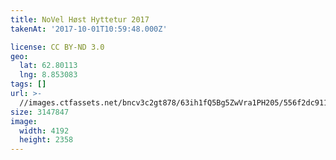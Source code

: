 ```yaml
---
title: NoVel Høst Hyttetur 2017
takenAt: '2017-10-01T10:59:48.000Z'

license: CC BY-ND 3.0
geo:
  lat: 62.80113
  lng: 8.853083
tags: []
url: >-
  //images.ctfassets.net/bncv3c2gt878/63ih1fQ5Bg5ZwVra1PH205/556f2dc9113f03e63f4520f9292692a4/novel-hst-hyttetur-2017_36727359964_o
size: 3147847
image:
  width: 4192
  height: 2358
---
```

